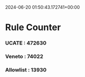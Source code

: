 2024-06-20 01:50:43.172741+00:00
# Rule Counter 
 ### UCATE : 472630

 ### Veneto : 74022

 ### Allowlist : 13930